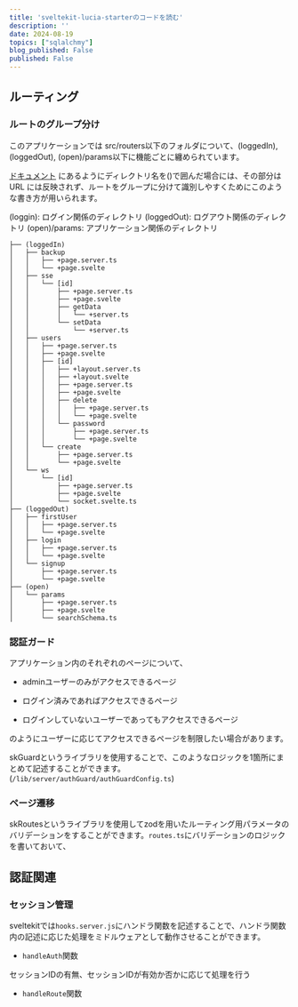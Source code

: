 ```yaml
---
title: 'sveltekit-lucia-starterのコードを読む'
description: ''
date: 2024-08-19
topics: ["sqlalchmy"]
blog_published: False
published: False
---
```


## ルーティング

### ルートのグループ分け

このアプリケーションでは
src/routers以下のフォルダについて、(loggedIn), (loggedOut), (open)/params以下に機能ごとに纏められています。

[ドキュメント](https://kit.svelte.jp/docs/advanced-routing#advanced-layouts) にあるようにディレクトリ名を()で囲んだ場合には、その部分はURL
には反映されず、ルートをグループに分けて識別しやすくためにこのような書き方が用いられます。

(loggin): ログイン関係のディレクトリ
(loggedOut): ログアウト関係のディレクトリ
(open)/params: アプリケーション関係のディレクトリ

```
├── (loggedIn)
│   ├── backup
│   │   ├── +page.server.ts
│   │   └── +page.svelte
│   ├── sse
│   │   └── [id]
│   │       ├── +page.server.ts
│   │       ├── +page.svelte
│   │       ├── getData
│   │       │   └── +server.ts
│   │       └── setData
│   │           └── +server.ts
│   ├── users
│   │   ├── +page.server.ts
│   │   ├── +page.svelte
│   │   ├── [id]
│   │   │   ├── +layout.server.ts
│   │   │   ├── +layout.svelte
│   │   │   ├── +page.server.ts
│   │   │   ├── +page.svelte
│   │   │   ├── delete
│   │   │   │   ├── +page.server.ts
│   │   │   │   └── +page.svelte
│   │   │   └── password
│   │   │       ├── +page.server.ts
│   │   │       └── +page.svelte
│   │   └── create
│   │       ├── +page.server.ts
│   │       └── +page.svelte
│   └── ws
│       └── [id]
│           ├── +page.server.ts
│           ├── +page.svelte
│           └── socket.svelte.ts
├── (loggedOut)
│   ├── firstUser
│   │   ├── +page.server.ts
│   │   └── +page.svelte
│   ├── login
│   │   ├── +page.server.ts
│   │   └── +page.svelte
│   └── signup
│       ├── +page.server.ts
│       └── +page.svelte
├── (open)
│   └── params
│       ├── +page.server.ts
│       ├── +page.svelte
│       └── searchSchema.ts
```

### 認証ガード

アプリケーション内のそれぞれのページについて、

- adminユーザーのみがアクセスできるページ

- ログイン済みであればアクセスできるページ

- ログインしていないユーザーであってもアクセスできるページ

のようにユーザーに応じてアクセスできるページを制限したい場合があります。

skGuardというライブラリを使用することで、このようなロジックを1箇所にまとめて記述することができます。(`/lib/server/authGuard/authGuardConfig.ts`)

### ページ遷移
skRoutesというライブラリを使用してzodを用いたルーティング用パラメータのバリデーションをすることができます。`routes.ts`にバリデーションのロジックを書いておいて、





## 認証関連



### セッション管理

sveltekitでは`hooks.server.js`にハンドラ関数を記述することで、ハンドラ関数内の記述に応じた処理をミドルウェアとして動作させることができます。

- `handleAuth`関数

セッションIDの有無、セッションIDが有効か否かに応じて処理を行う

- `handleRoute`関数



